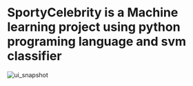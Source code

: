 # SportyCelebrity is a Machine learning project using python programing language and svm classifier
![ui_snapshot](https://user-images.githubusercontent.com/105682637/218437633-1d575c9f-8b34-44bb-b0c6-dd6b2a50cb8f.jpg)
